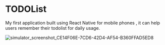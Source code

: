# TODOList
My first application built using React Native for mobile phones , it can help users remember their todolist for daily usage.


![simulator_screenshot_CE14F06E-7CD6-42D4-AF54-B360FFAD5ED8](https://user-images.githubusercontent.com/43521249/129712904-4d7fe16a-2285-4b22-885f-5f6892514d45.png)

